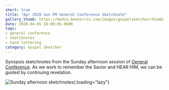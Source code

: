 ```yaml
---
short: true
title: "Apr 2020 Sun PM General Conference Sketchnote"
gallery_thumb: https://media.bennorris.com/images/gospelsketcher/thumbs/apr-20-5-sun-pm.jpg
date: 2020-04-05 16:09:05-0600
tags:
- general conference
- sketchnotes
- hand lettering
category: Gospel Sketcher
---
```


Synopsis sketchnotes from the Sunday afternoon session of [General Conference](http://www.churchofjesuschrist.org/general-conference?lang=eng). As we work to remember the Savior and HEAR HIM, we can be guided by continuing revelation.

![Sunday afternoon sketchnotes](https://media.bennorris.com/images/gospelsketcher/general-conference/apr-2020/apr-20-5-sun-pm.jpg){:loading="lazy"}
